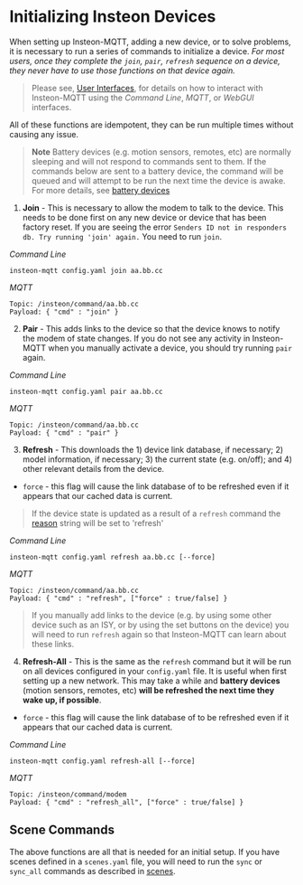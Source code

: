 # Initializing Insteon Devices

When setting up Insteon-MQTT, adding a new device, or to solve problems, it is necessary to run a series of commands to initialize a device.  _For most users, once they complete the `join`, `pair`, `refresh` sequence on a device, they never have to use those functions on that device again._

> Please see, [User Interfaces](user_interface.md), for details on how to interact with Insteon-MQTT using the _Command Line_, _MQTT_, or _WebGUI_ interfaces.

All of these functions are idempotent, they can be run multiple times without causing any issue.

> __Note__ Battery devices (e.g. motion sensors, remotes, etc) are normally sleeping and will not respond to commands sent to them.  If the commands below are sent to a battery device, the command will be queued and will attempt to be run the next time the device is awake. For more details, see [battery devices](battery_devices.md)

1. __Join__ - This is necessary to allow the modem to talk to the device.  This needs to be done first on any new device or device that has been factory reset.  If you are seeing the error `Senders ID not in responders db. Try running 'join' again.`  You need to run `join`.

  _Command Line_
  ```
  insteon-mqtt config.yaml join aa.bb.cc
  ```
  _MQTT_
  ```
  Topic: /insteon/command/aa.bb.cc
  Payload: { "cmd" : "join" }
  ```

2. __Pair__ - This adds links to the device so that the device knows to notify the modem of state changes.  If you do not see any activity in Insteon-MQTT when you manually activate a device, you should try running `pair` again.

  _Command Line_
  ```
  insteon-mqtt config.yaml pair aa.bb.cc
  ```
  _MQTT_
  ```
  Topic: /insteon/command/aa.bb.cc
  Payload: { "cmd" : "pair" }
  ```

3. __Refresh__ - This downloads the 1) device link database, if necessary; 2) model information, if necessary; 3) the current state (e.g. on/off); and 4) other relevant details from the device.
  - `force` - this flag will cause the link database of to be refreshed even if it appears that our cached data is current.

  >If the device state is updated as a result of a `refresh` command the [reason](reason.md) string will be set to 'refresh'

  _Command Line_
  ```
  insteon-mqtt config.yaml refresh aa.bb.cc [--force]
  ```

  _MQTT_
   ```
   Topic: /insteon/command/aa.bb.cc
   Payload: { "cmd" : "refresh", ["force" : true/false] }
   ```

 > If you manually add links to the device (e.g. by using some other device such as an ISY, or by using the set buttons on the device) you will need to run `refresh` again so that Insteon-MQTT can learn about these links.

4. __Refresh-All__ - This is the same as the `refresh` command but it will be run on all devices configured in your `config.yaml` file. It is useful when first setting up a new network. This may take a while and __battery devices__ (motion sensors, remotes, etc) __will be refreshed the next time they wake up, if possible__.
  - `force` - this flag will cause the link database of to be refreshed even if it appears that our cached data is current.

  _Command Line_
   ```
   insteon-mqtt config.yaml refresh-all [--force]
   ```

  _MQTT_
   ```
   Topic: /insteon/command/modem
   Payload: { "cmd" : "refresh_all", ["force" : true/false] }
   ```

## Scene Commands

The above functions are all that is needed for an initial setup.  If you have scenes defined in a `scenes.yaml` file, you will need to run the `sync` or `sync_all` commands as described in [scenes](scenes.md).
